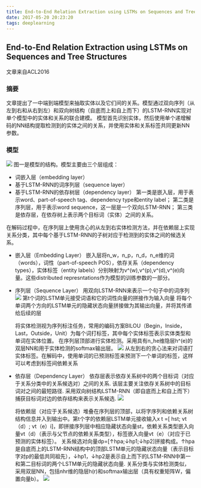 ```yaml
---
title: End-to-End Relation Extraction using LSTMs on Sequences and Tree Structures
date: 2017-05-20 20:23:20
tags: deeplearning
---
```


## End-to-End Relation Extraction using LSTMs on Sequences and Tree Structures
文章来自ACL2016

### 摘要
文章提出了一中端到端模型来抽取实体以及它们间的关系。模型通过双向序列（从左到右和从右到左）和双向树结构（自底而上和自上而下）的LSTM-RNN实现对单个模型中的实体和关系的联合建模。
模型首先识别实体，然后使用单个递增解码的NN结构提取检测到的实体之间的关系，并使用实体和关系标签共同更新NN参数。
<!--more-->
### 模型
![](/img/e2ere_1.png)
图一是模型的结构。模型主要由三个层组成：
  - 词嵌入层（embedding layer）
  - 基于LSTM-RNN的词序列层（sequence layer）
  - 基于LSTM-RNN的依存树层（dependency layer）
第一类是嵌入层，用于表示word、part-of-speech tag、dependency type和entity label；
第二类是序列层，用于表示word sequence，这一层是一个双向LSTM-RNN；
第三类是依存层，在依存树上表示两个目标词（实体）之间的关系。

在解码过程中，在序列层上使用贪心的从左到右实体检测方法，并在依赖层上实现关系分类，其中每个基于LSTM-RNN的子树对应于检测到的实体之间的候选关系。

  - 嵌入层（Embedding Layer）
    嵌入层将n_w，n_p，n_d，n_e维的词（words），词性（part-of-speech POS），依存关系（dependency types），实体标签（entity labels）分别映射为v^(w),v^(p),v^(d),v^(e)向量。这些distributed represntations作为模型的训练参数的一部分。

  - 序列层（Sequence Layer）
    用双向LSTM-RNN来表示一个句子中的词序列
    ![](/img/e2ere_2.png)
    第t个词的LSTM单元接受词语和它的词性向量的拼接作为输入向量
    将每个单词两个方向的LSTM单元的隐藏状态向量拼接做为其输出向量，并将其传递给后续的层

    将实体检测视为序列标注任务，常用的编码方案BILOU（Begin，Inside，Last，Outside，Unit）为每个词打标签，其中每个实体标签表示实体类型和单词在实体位置。
    在序列层顶部进行实体检测。采用具有n_he维隐层h^(e)的双层NN和用于实体检测的softmax输出层。
    ![](/img/e2ere_3.png)
    从左到右的贪心法来对词语打实体标签。在解码中，使用单词的已预测标签来预测下一个单词的标签，这样可以考虑到标签间依赖关系

  - 依存层（Dependency Layer）
    依存层表示依存关系树中的两个目标词（对应于关系分类中的关系候选对）之间的关系.
    该层主要关注依存关系树中的目标词对之间的最短路径.
    采用双向树结构LSTM-RNN（即自底而上和自上而下）捕获目标词对边的依存结构来表示关系候选.
    ![](/img/e2ere_4.png)

    将依赖层（对应于关系候选）堆叠在序列层的顶部，以将字序列和依赖关系树结构信息并入到输出中。第t个字的依赖层LSTM单元接收输入x t =[ hst; vt（d）; vt（e）i]，即拼接序列层中相应隐藏状态向量st，依赖关系类型嵌入向量vt（d）（表示与父节点的依赖关系类型），标签嵌入向量vt（e）（对应于已预测的实体标签）。
    关系候选对向量dp=[↑hpa;↓hp1;↓hp2]拼接构成。↑hpa是自底而上的LSTM-RNN结构中的顶部LSTM单元的隐藏状态向量（表示目标字对p的最低共同祖先），↓hp1，↓hp2是表示自上而下的LSTM-RNN中第一和第二目标词的两个LSTM单元的隐藏状态向量.
    关系分类与实体检测类似，采用双层NN，包括nhr维的隐层h(r)和softmax输出层（具有权重矩阵W，偏置向量b）。
    ![](/img/e2ere_5.png)
